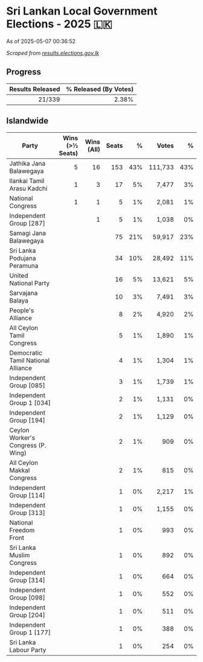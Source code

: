 # Sri Lankan Local Government Elections - 2025 🇱🇰

As of 2025-05-07 00:36:52

*Scraped from [results.elections.gov.lk](https://results.elections.gov.lk)*

## Progress

| Results Released | % Released (By Votes) |
|--:|--:|
|21/339|2.38%|

## Islandwide

| Party | Wins (>½ Seats)  | Wins (All) | Seats | % | Votes | % |
|---|--:|--:|--:|--:|--:|--:|
|Jathika Jana Balawegaya|5|16|153|43%|111,733|43%|
|Ilankai Tamil Arasu Kadchi|1|3|17|5%|7,477|3%|
|National Congress|1|1|5|1%|2,081|1%|
|Independent Group [287]||1|5|1%|1,038|0%|
|Samagi Jana Balawegaya|||75|21%|59,917|23%|
|Sri Lanka Podujana Peramuna|||34|10%|28,492|11%|
|United National Party|||16|5%|13,621|5%|
|Sarvajana Balaya|||10|3%|7,491|3%|
|People's Alliance|||8|2%|4,920|2%|
|All Ceylon Tamil Congress|||5|1%|1,890|1%|
|Democratic Tamil National Alliance|||4|1%|1,304|1%|
|Independent Group [085]|||3|1%|1,739|1%|
|Independent Group 1 [034]|||2|1%|1,131|0%|
|Independent Group [194]|||2|1%|1,129|0%|
|Ceylon Worker's Congress (P. Wing)|||2|1%|909|0%|
|All Ceylon Makkal Congress|||2|1%|815|0%|
|Independent Group [114]|||1|0%|2,217|1%|
|Independent Group [313]|||1|0%|1,155|0%|
|National Freedom Front|||1|0%|993|0%|
|Sri Lanka Muslim Congress|||1|0%|892|0%|
|Independent Group [314]|||1|0%|664|0%|
|Independent Group [098]|||1|0%|552|0%|
|Independent Group [204]|||1|0%|511|0%|
|Independent Group 1 [177]|||1|0%|388|0%|
|Sri Lanka Labour Party|||1|0%|254|0%|

